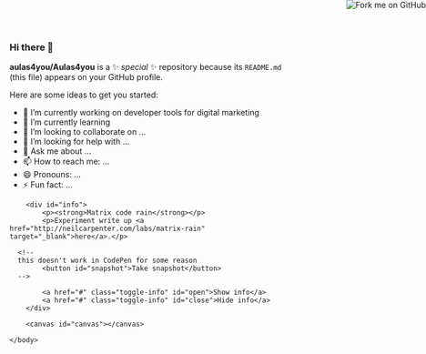 ### Hi there 👋


**aulas4you/Aulas4you** is a ✨ _special_ ✨ repository because its `README.md` (this file) appears on your GitHub profile.

Here are some ideas to get you started:

- 🔭 I’m currently working on developer tools for digital marketing
- 🌱 I’m currently learning 
- 👯 I’m looking to collaborate on ...
- 🤔 I’m looking for help with ...
- 💬 Ask me about ...
- 📫 How to reach me: ...
- 😄 Pronouns: ...
- ⚡ Fun fact: ...




<html>
  
  <body>
		
		<div id="info">
			<p><strong>Matrix code rain</strong></p> 
			<p>Experiment write up <a href="http://neilcarpenter.com/labs/matrix-rain" target="_blank">here</a>.</p>
      
      <!--
      this doesn't work in CodePen for some reason
			<button id="snapshot">Take snapshot</button>
      -->			

			<a href="#" class="toggle-info" id="open">Show info</a>
			<a href="#" class="toggle-info" id="close">Hide info</a>			
		</div>
		
		<canvas id="canvas"></canvas>
		
	</body>
  
  <a href="https://raw.githubusercontent.com/devicons/devicon/master/icons/javascript/javascript-plain.svg" id="ribbon" target="_blank"><img style="position: absolute; top: 0; right: 0; border: 0; z-index: 50;" src="https://s3.amazonaws.com/github/ribbons/forkme_right_red_aa0000.png" alt="Fork me on GitHub"></a>
	
</html>

